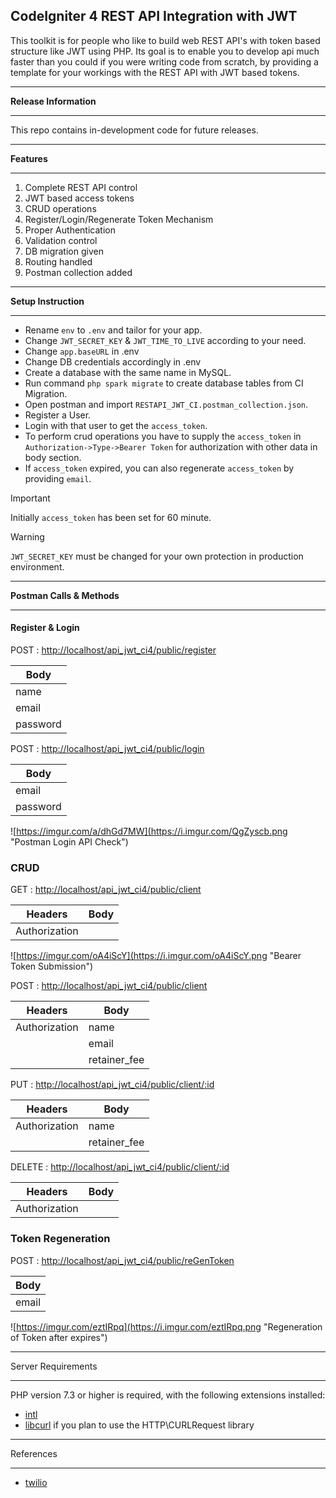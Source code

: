 ## CodeIgniter 4 REST API Integration with JWT
This toolkit is for people who like to build web REST API's with token based structure like JWT using PHP. Its goal is to enable you to develop api much faster than you could if you were writing code from scratch, by providing a template for your workings with the REST API with JWT based tokens.

*********************
**Release Information**
*********************
This repo contains in-development code for future releases.

*********
**Features**
*********

1. Complete REST API control
2. JWT based access tokens
3. CRUD operations
4. Register/Login/Regenerate Token Mechanism
5. Proper Authentication
6. Validation control
7. DB migration given
8. Routing handled
9. Postman collection added

***********
**Setup Instruction**
***********

- Rename `env` to `.env` and tailor for your app.
- Change `JWT_SECRET_KEY` & `JWT_TIME_TO_LIVE` according to your need.
- Change `app.baseURL` in .env
- Change DB credentials accordingly in .env
- Create a database with the same name in MySQL.
- Run command `php spark migrate` to create database tables from CI Migration. 
- Open postman and import `RESTAPI_JWT_CI.postman_collection.json`.
- Register a User.
- Login with that user to get the `access_token`.
- To perform crud operations you have to supply the `access_token` in `Authorization->Type->Bearer Token` for authorization with other data in body section.
- If `access_token` expired, you can also regenerate `access_token` by providing `email`.

> [!IMPORTANT]
> Initially `access_token` has been set for 60 minute.

> [!WARNING]
> `JWT_SECRET_KEY` must be changed for your own protection in production environment.
***********************
**Postman Calls & Methods**
***********************

#### Register & Login

POST : [http://localhost/api_jwt_ci4/public/register](http://localhost/api_jwt_ci4/public/register)

|Body     |
|---------|
|name     |
|email    |
|password |

POST : [http://localhost/api_jwt_ci4/public/login](http://localhost/api_jwt_ci4/public/login)

|Body     |
|---------|
|email    |
|password |

![https://imgur.com/a/dhGd7MW](https://i.imgur.com/QgZyscb.png "Postman Login API Check")

### CRUD

GET : [http://localhost/api_jwt_ci4/public/client](http://localhost/api_jwt_ci4/public/client)

|Headers      |Body     |
|-------------|---------|
|Authorization|         |

![https://imgur.com/oA4iScY](https://i.imgur.com/oA4iScY.png "Bearer Token Submission")

POST : [http://localhost/api_jwt_ci4/public/client](http://localhost/api_jwt_ci4/public/client)

|Headers      |Body        |
|-------------|------------|
|Authorization|name        |
|             |email       |
|             |retainer_fee|

PUT : [http://localhost/api_jwt_ci4/public/client/:id](http://localhost/api_jwt_ci4/public/client/:id)

|Headers      |Body        |
|-------------|------------|
|Authorization|name        |
|             |retainer_fee|

DELETE : [http://localhost/api_jwt_ci4/public/client/:id](http://localhost/api_jwt_ci4/public/client/:id)

|Headers      |Body     |
|-------------|---------|
|Authorization|         |

### Token Regeneration

POST : [http://localhost/api_jwt_ci4/public/reGenToken](http://localhost/api_jwt_ci4/public/reGenToken)

|Body     |
|---------|
|email    |

![https://imgur.com/eztIRpq](https://i.imgur.com/eztIRpq.png "Regeneration of Token after expires")

*******************
Server Requirements
*******************

PHP version 7.3 or higher is required, with the following extensions installed:

- [intl](http://php.net/manual/en/intl.requirements.php)
- [libcurl](http://php.net/manual/en/curl.requirements.php) if you plan to use the HTTP\CURLRequest library

*******************
References
*******************

- [twilio](https://www.twilio.com/blog/create-secured-restful-api-codeigniter-php)
